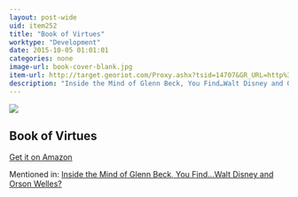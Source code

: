 ```yaml
---
layout: post-wide
uid: item252
title: "Book of Virtues"
worktype: "Development"
date: 2015-10-05 01:01:01
categories: none
image-url: book-cover-blank.jpg
item-url: http://target.georiot.com/Proxy.ashx?tsid=14707&GR_URL=http%3A%2F%2Fwww.amazon.com%2FThe-Book-Virtues-William-Bennett%2Fdp%2F0684835770%2F
description: "Inside the Mind of Glenn Beck, You Find…Walt Disney and Orson Welles?"
---
```

<a href="http://target.georiot.com/Proxy.ashx?tsid=14707&GR_URL=http%3A%2F%2Fwww.amazon.com%2FThe-Book-Virtues-William-Bennett%2Fdp%2F0684835770%2F" target="blank"><img src="../../../../img/thumbs/book-cover-blank.jpg" class="prod-img"></a>
<h2>Book of Virtues</h2>
<p><a href="http://target.georiot.com/Proxy.ashx?tsid=14707&GR_URL=http%3A%2F%2Fwww.amazon.com%2FThe-Book-Virtues-William-Bennett%2Fdp%2F0684835770%2F" target="blank">Get it on Amazon</a><p>
<p>Mentioned in: <a href="http://fourhourworkweek.com/2015/04/06/glenn-beck/" target="blank">Inside the Mind of Glenn Beck, You Find…Walt Disney and Orson Welles?</a></p>
